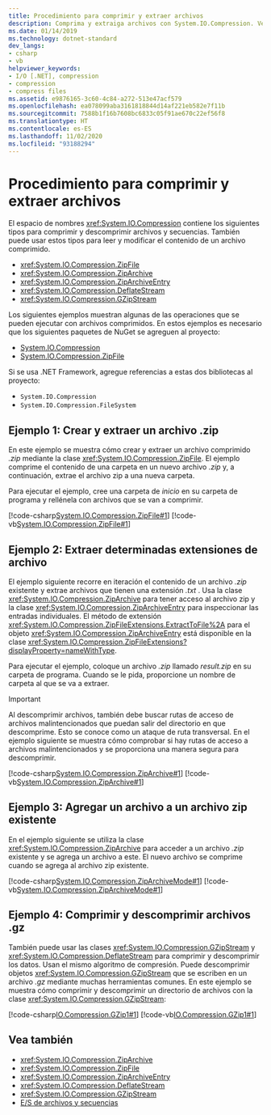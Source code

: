 ```yaml
---
title: Procedimiento para comprimir y extraer archivos
description: Comprima y extraiga archivos con System.IO.Compression. Vea ejemplos de uso de ZipFile, ZipArchive, ZipArchiveEntry, DeflateStream y GZipStream.
ms.date: 01/14/2019
ms.technology: dotnet-standard
dev_langs:
- csharp
- vb
helpviewer_keywords:
- I/O [.NET], compression
- compression
- compress files
ms.assetid: e9876165-3c60-4c84-a272-513e47acf579
ms.openlocfilehash: ea078099aba3161818844d14af221eb582e7f11b
ms.sourcegitcommit: 7588b1f16b7608bc6833c05f91ae670c22ef56f8
ms.translationtype: HT
ms.contentlocale: es-ES
ms.lasthandoff: 11/02/2020
ms.locfileid: "93188294"
---
```

# <a name="how-to-compress-and-extract-files"></a>Procedimiento para comprimir y extraer archivos

El espacio de nombres <xref:System.IO.Compression> contiene los siguientes tipos para comprimir y descomprimir archivos y secuencias. También puede usar estos tipos para leer y modificar el contenido de un archivo comprimido.

- <xref:System.IO.Compression.ZipFile>
- <xref:System.IO.Compression.ZipArchive>
- <xref:System.IO.Compression.ZipArchiveEntry>
- <xref:System.IO.Compression.DeflateStream>
- <xref:System.IO.Compression.GZipStream>

Los siguientes ejemplos muestran algunas de las operaciones que se pueden ejecutar con archivos comprimidos. En estos ejemplos es necesario que los siguientes paquetes de NuGet se agreguen al proyecto:

- [System.IO.Compression](https://www.nuget.org/packages/System.IO.Compression)
- [System.IO.Compression.ZipFile](https://www.nuget.org/packages/System.IO.Compression.ZipFile)

Si se usa .NET Framework, agregue referencias a estas dos bibliotecas al proyecto:

- `System.IO.Compression`
- `System.IO.Compression.FileSystem`

## <a name="example-1-create-and-extract-a-zip-file"></a>Ejemplo 1: Crear y extraer un archivo .zip

En este ejemplo se muestra cómo crear y extraer un archivo comprimido *.zip* mediante la clase <xref:System.IO.Compression.ZipFile>. El ejemplo comprime el contenido de una carpeta en un nuevo archivo *.zip* y, a continuación, extrae el archivo zip a una nueva carpeta.

Para ejecutar el ejemplo, cree una carpeta de *inicio* en su carpeta de programa y rellénela con archivos que se van a comprimir.

[!code-csharp[System.IO.Compression.ZipFile#1](../../../samples/snippets/csharp/VS_Snippets_CLR_System/system.io.compression.zipfile/cs/program1.cs#1)]
[!code-vb[System.IO.Compression.ZipFile#1](../../../samples/snippets/visualbasic/VS_Snippets_CLR_System/system.io.compression.zipfile/vb/program1.vb#1)]

## <a name="example-2-extract-specific-file-extensions"></a>Ejemplo 2: Extraer determinadas extensiones de archivo

El ejemplo siguiente recorre en iteración el contenido de un archivo *.zip* existente y extrae archivos que tienen una extensión *.txt* . Usa la clase <xref:System.IO.Compression.ZipArchive> para tener acceso al archivo zip y la clase <xref:System.IO.Compression.ZipArchiveEntry> para inspeccionar las entradas individuales. El método de extensión <xref:System.IO.Compression.ZipFileExtensions.ExtractToFile%2A> para el objeto <xref:System.IO.Compression.ZipArchiveEntry> está disponible en la clase <xref:System.IO.Compression.ZipFileExtensions?displayProperty=nameWithType>.

Para ejecutar el ejemplo, coloque un archivo *.zip* llamado *result.zip* en su carpeta de programa. Cuando se le pida, proporcione un nombre de carpeta al que se va a extraer.

> [!IMPORTANT]
> Al descomprimir archivos, también debe buscar rutas de acceso de archivos malintencionados que puedan salir del directorio en que descomprime. Esto se conoce como un ataque de ruta transversal. En el ejemplo siguiente se muestra cómo comprobar si hay rutas de acceso a archivos malintencionados y se proporciona una manera segura para descomprimir.

[!code-csharp[System.IO.Compression.ZipArchive#1](../../../samples/snippets/csharp/VS_Snippets_CLR_System/system.io.compression.ziparchive/cs/program1.cs#1)]
[!code-vb[System.IO.Compression.ZipArchive#1](../../../samples/snippets/visualbasic/VS_Snippets_CLR_System/system.io.compression.ziparchive/vb/program1.vb#1)]

## <a name="example-3-add-a-file-to-an-existing-zip"></a>Ejemplo 3: Agregar un archivo a un archivo zip existente

En el ejemplo siguiente se utiliza la clase <xref:System.IO.Compression.ZipArchive> para acceder a un archivo *.zip* existente y se agrega un archivo a este. El nuevo archivo se comprime cuando se agrega al archivo zip existente.

[!code-csharp[System.IO.Compression.ZipArchiveMode#1](../../../samples/snippets/csharp/VS_Snippets_CLR_System/system.io.compression.ziparchivemode/cs/program1.cs#1)]
[!code-vb[System.IO.Compression.ZipArchiveMode#1](../../../samples/snippets/visualbasic/VS_Snippets_CLR_System/system.io.compression.ziparchivemode/vb/program1.vb#1)]

## <a name="example-4-compress-and-decompress-gz-files"></a>Ejemplo 4: Comprimir y descomprimir archivos .gz

También puede usar las clases <xref:System.IO.Compression.GZipStream> y <xref:System.IO.Compression.DeflateStream> para comprimir y descomprimir los datos. Usan el mismo algoritmo de compresión. Puede descomprimir objetos <xref:System.IO.Compression.GZipStream> que se escriben en un archivo *.gz* mediante muchas herramientas comunes. En este ejemplo se muestra cómo comprimir y descomprimir un directorio de archivos con la clase <xref:System.IO.Compression.GZipStream>:

[!code-csharp[IO.Compression.GZip1#1](../../../samples/snippets/csharp/VS_Snippets_CLR/IO.Compression.GZip1/CS/gziptest.cs#1)]
[!code-vb[IO.Compression.GZip1#1](../../../samples/snippets/visualbasic/VS_Snippets_CLR/IO.Compression.GZip1/VB/gziptest.vb#1)]

## <a name="see-also"></a>Vea también

- <xref:System.IO.Compression.ZipArchive>  
- <xref:System.IO.Compression.ZipFile>  
- <xref:System.IO.Compression.ZipArchiveEntry>  
- <xref:System.IO.Compression.DeflateStream>  
- <xref:System.IO.Compression.GZipStream>  
- [E/S de archivos y secuencias](index.md)
